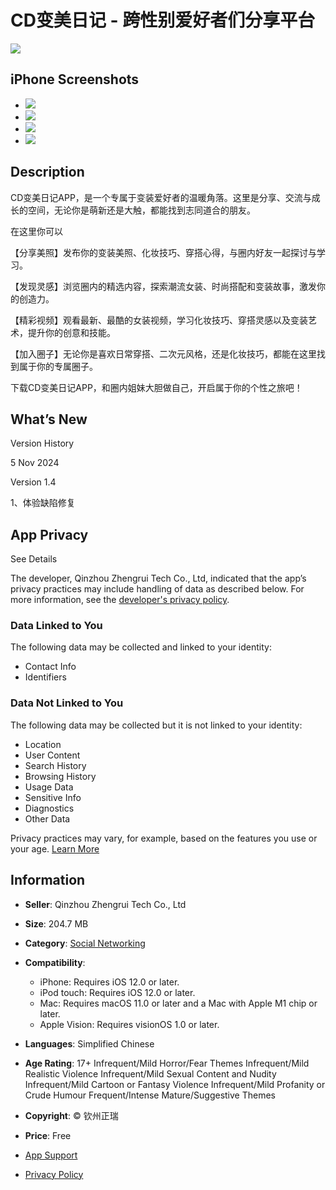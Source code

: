 # CD变美日记 - 跨性别爱好者们分享平台

![](/assets/artwork/1x1-42817eea7ade52607a760cbee00d1495.gif)

## iPhone Screenshots

- ![](/assets/artwork/1x1-42817eea7ade52607a760cbee00d1495.gif)
- ![](/assets/artwork/1x1-42817eea7ade52607a760cbee00d1495.gif)
- ![](/assets/artwork/1x1-42817eea7ade52607a760cbee00d1495.gif)
- ![](/assets/artwork/1x1-42817eea7ade52607a760cbee00d1495.gif)

## Description

CD变美日记APP，是一个专属于变装爱好者的温暖角落。这里是分享、交流与成长的空间，无论你是萌新还是大触，都能找到志同道合的朋友。

在这里你可以

【分享美照】发布你的变装美照、化妆技巧、穿搭心得，与圈内好友一起探讨与学习。

【发现灵感】浏览圈内的精选内容，探索潮流女装、时尚搭配和变装故事，激发你的创造力。

【精彩视频】观看最新、最酷的女装视频，学习化妆技巧、穿搭灵感以及变装艺术，提升你的创意和技能。

【加入圈子】无论你是喜欢日常穿搭、二次元风格，还是化妆技巧，都能在这里找到属于你的专属圈子。

下载CD变美日记APP，和圈内姐妹大胆做自己，开启属于你的个性之旅吧！

## What’s New

Version History

5 Nov 2024

Version 1.4

1、体验缺陷修复

## App Privacy

See Details

The developer, Qinzhou Zhengrui Tech Co., Ltd, indicated that the app’s privacy practices may include handling of data as described below. For more information, see the [developer's privacy policy](https://h5.xsldate.com//webDetails.html?id=101273577374566449152).

### Data Linked to You

The following data may be collected and linked to your identity:

- Contact Info
- Identifiers

### Data Not Linked to You

The following data may be collected but it is not linked to your identity:

- Location
- User Content
- Search History
- Browsing History
- Usage Data
- Sensitive Info
- Diagnostics
- Other Data

Privacy practices may vary, for example, based on the features you use or your age. [Learn More](https://apps.apple.com/story/id1538632801)

## Information

- **Seller**: Qinzhou Zhengrui Tech Co., Ltd
- **Size**: 204.7 MB
- **Category**: [Social Networking](https://itunes.apple.com/nz/genre/id6005)
- **Compatibility**:
  - iPhone: Requires iOS 12.0 or later.
  - iPod touch: Requires iOS 12.0 or later.
  - Mac: Requires macOS 11.0 or later and a Mac with Apple M1 chip or later.
  - Apple Vision: Requires visionOS 1.0 or later.
- **Languages**: Simplified Chinese
- **Age Rating**: 17+ Infrequent/Mild Horror/Fear Themes Infrequent/Mild Realistic Violence Infrequent/Mild Sexual Content and Nudity Infrequent/Mild Cartoon or Fantasy Violence Infrequent/Mild Profanity or Crude Humour Frequent/Intense Mature/Suggestive Themes
- **Copyright**: © 钦州正瑞
- **Price**: Free

- [App Support](https://docs.qq.com/doc/DWmZIeFZUV0dUYUFu)
- [Privacy Policy](https://h5.xsldate.com//webDetails.html?id=101273577374566449152)
<!-- tcd_original_link https://apps.apple.com/nz/app/cd%E5%8F%98%E7%BE%8E%E6%97%A5%E8%AE%B0-%E8%B7%A8%E6%80%A7%E5%88%AB%E7%88%B1%E5%A5%BD%E8%80%85%E4%BB%AC%E5%88%86%E4%BA%AB%E5%B9%B3%E5%8F%B0/id6621211619 -->
